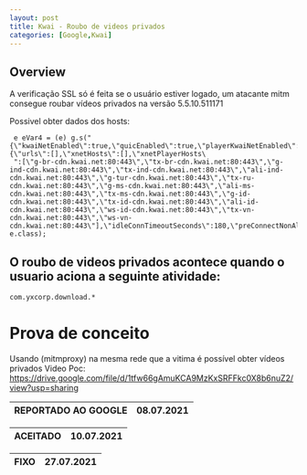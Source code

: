 ```yaml
---
layout: post
title: Kwai - Roubo de videos privados
categories: [Google,Kwai]
---
```



## **Overview**
A verificação SSL só é feita se o usuário estiver logado, um atacante mitm consegue roubar vídeos privados na versão 5.5.10.511171

Possivel obter dados dos hosts:

     e eVar4 = (e) g.s("{\"kwaiNetEnabled\":true,\"quicEnabled\":true,\"playerKwaiNetEnabled\":true,\"playerQuicEnabled\":true,\"playerNonquicCdnKwaiNetEnabled\":true,\"quicHints\":{\"urls\":[],\"xnetHosts\":[],\"xnetPlayerHosts\
     ":[\"g-br-cdn.kwai.net:80:443\",\"tx-br-cdn.kwai.net:80:443\",\"g-ind-cdn.kwai.net:80:443\",\"tx-ind-cdn.kwai.net:80:443\",\"ali-ind-cdn.kwai.net:80:443\",\"g-tur-cdn.kwai.net:80:443\",\"tx-ru-cdn.kwai.net:80:443\",\"g-ms-cdn.kwai.net:80:443\",\"ali-ms-cdn.kwai.net:80:443\",\"tx-ms-cdn.kwai.net:80:443\",\"g-id-cdn.kwai.net:80:443\",\"tx-id-cdn.kwai.net:80:443\",\"ali-id-cdn.kwai.net:80:443\",\"ws-id-cdn.kwai.net:80:443\",\"tx-vn-cdn.kwai.net:80:443\",\"ws-vn-cdn.kwai.net:80:443\"],\"idleConnTimeoutSeconds\":180,\"preConnectNonAltsvc\":true,\"altsvcBrokenTimeBase\":300,\"altsvcBrokenTimeMax\":86400}}", e.class);
     

## O roubo de videos privados acontece quando o usuario aciona a seguinte atividade:

    com.yxcorp.download.*

# Prova de conceito

Usando (mitmproxy) na mesma rede que a vitima é possível obter vídeos privados
Video Poc:
https://drive.google.com/file/d/1tfw66gAmuKCA9MzKxSRFFkc0X8b6nuZ2/view?usp=sharing

|REPORTADO AO GOOGLE| 08.07.2021 |
|--|--|

|  ACEITADO| 10.07.2021 |
|--|--|

|FIXO| 27.07.2021 |
|--|--|

